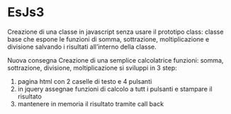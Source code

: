 # EsJs3
Creazione di una classe in javascript senza usare il prototipo class: classe base che espone le funzioni di somma, sottrazione, moltiplicazione e divisione salvando i risultati all’interno della classe. 

Nuova consegna
Creazione di una semplice calcolatrice
funzioni: somma, sottrazione, divisione, moltiplicazione
si sviluppi in 3 step:
1) pagina html con 2 caselle di testo e 4 pulsanti
2) in jquery assegnae funzioni di calcolo a tutt i pulsanti e stampare il risultato
3) mantenere in memoria il risultato tramite call back
